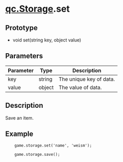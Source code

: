 # [qc.Storage](Storage.md).set

## Prototype
* void set(string key, object value)

## Parameters
| Parameter | Type | Description |
| ------------- | ------------- | -------------|
| key | string | The unique key of data. |
| value | object | The value of data. |

## Description
Save an item.

## Example
````
	game.storage.set('name', 'weism');

	game.storage.save();
````
